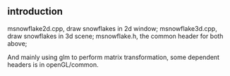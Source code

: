 ## introduction
msnowflake2d.cpp, draw snowflakes in 2d window;
msnowflake3d.cpp, draw snowflakes in 3d scene;
msnowflake.h, the common header for both above;

And mainly using glm to perform matrix transformation, some dependent headers is in openGL/common.
